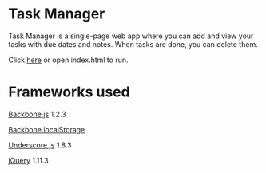 # Task Manager

Task Manager is a single-page web app where you can add and view your tasks with due dates and notes. When tasks are done,
you can delete them.

Click [here]() or open index.html to run.

# Frameworks used
[Backbone.js](http://backbonejs.org/) 1.2.3

[Backbone.localStorage](https://github.com/jeromegn/Backbone.localStorage)

[Underscore.js](http://underscorejs.org/) 1.8.3

[jQuery](https://jquery.com/) 1.11.3
